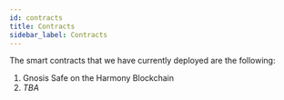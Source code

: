 ```yaml
---
id: contracts
title: Contracts
sidebar_label: Contracts
---
```


The smart contracts that we have currently deployed are the following:

1. Gnosis Safe on the Harmony Blockchain
1. *TBA*
